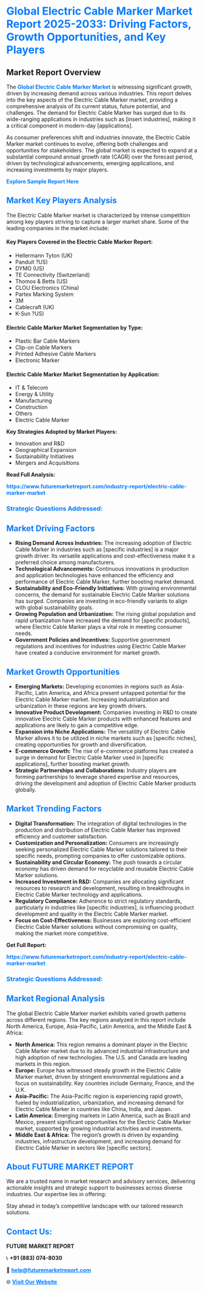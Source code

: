 <h1 style="color: #007BFF;">Global Electric Cable Marker Market Report 2025-2033: Driving Factors, Growth Opportunities, and Key Players</h1>

<section id="overview">
<h2>Market Report Overview</h2>
<p>The <a href="https://www.futuremarketreport.com/industry-report/electric-cable-marker-market" style="color: #007BFF; text-decoration: none;"><strong>Global Electric Cable Marker Market</strong></a> is witnessing significant growth, driven by increasing demand across various industries. This report delves into the key aspects of the Electric Cable Marker market, providing a comprehensive analysis of its current status, future potential, and challenges. The demand for Electric Cable Marker has surged due to its wide-ranging applications in industries such as [insert industries], making it a critical component in modern-day [applications].</p>
<p>As consumer preferences shift and industries innovate, the Electric Cable Marker market continues to evolve, offering both challenges and opportunities for stakeholders. The global market is expected to expand at a substantial compound annual growth rate (CAGR) over the forecast period, driven by technological advancements, emerging applications, and increasing investments by major players.</p>
</section>

<section id="overview">
<p><a href="https://www.futuremarketreport.com/request-sample/reportId=108123" style="color: #007BFF; text-decoration: none;"><strong>Explore Sample Report Here</strong></a></p>
</section>

<section id="key-players">
<h2 style="color: #007BFF;">Market Key Players Analysis</h2>
<p>The Electric Cable Marker market is characterized by intense competition among key players striving to capture a larger market share. Some of the leading companies in the market include:</p>
<h4>Key Players Covered in the Electric Cable Marker Report:</h4>
<ul><li>Hellermann Tyton (UK)</li><li>Panduit ?US)</li><li>DYMO (US)</li><li>TE Connectivity (Switzerland)</li><li>Thomos &amp; Betts (US)</li><li>CLOU Electronics (China)</li><li>Partex Marking System</li><li>3M</li><li>Cablecraft (UK)</li><li>K-Sun ?US)</li></ul>
<h4>Electric Cable Marker Market Segmentation by Type:</h4>
<ul><li>Plastic Bar Cable Markers</li><li>Clip-on Cable Markers</li><li>Printed Adhesive Cable Markers</li><li>Electronic Marker</li></ul>

<h4>Electric Cable Marker Market Segmentation by Application:</h4>
<ul><li>IT &amp; Telecom</li><li>Energy &amp; Utility</li><li>Manufacturing</li><li>Construction</li><li>Others</li><li>Electric Cable Marker</li></ul>
<p><strong>Key Strategies Adopted by Market Players:</strong></p>
<ul>
<li>Innovation and R&D</li>
<li>Geographical Expansion</li>
<li>Sustainability Initiatives</li>
<li>Mergers and Acquisitions</li>
</ul>
</section>

<section>
<p><strong>Read Full Analysis: </strong></p><a href="https://www.futuremarketreport.com/industry-report/electric-cable-marker-market" style="color: #007BFF; text-decoration: none;"><strong>https://www.futuremarketreport.com/industry-report/electric-cable-marker-market</strong></a>
<h3 style="color: #007BFF;">Strategic Questions Addressed:</h3>
</section>

<section id="driving-factors">
<h2 style="color: #007BFF;">Market Driving Factors</h2>
<ul>
<li><strong>Rising Demand Across Industries:</strong> The increasing adoption of Electric Cable Marker in industries such as [specific industries] is a major growth driver. Its versatile applications and cost-effectiveness make it a preferred choice among manufacturers.</li>
<li><strong>Technological Advancements:</strong> Continuous innovations in production and application technologies have enhanced the efficiency and performance of Electric Cable Marker, further boosting market demand.</li>
<li><strong>Sustainability and Eco-Friendly Initiatives:</strong> With growing environmental concerns, the demand for sustainable Electric Cable Marker solutions has surged. Companies are investing in eco-friendly variants to align with global sustainability goals.</li>
<li><strong>Growing Population and Urbanization:</strong> The rising global population and rapid urbanization have increased the demand for [specific products], where Electric Cable Marker plays a vital role in meeting consumer needs.</li>
<li><strong>Government Policies and Incentives:</strong> Supportive government regulations and incentives for industries using Electric Cable Marker have created a conducive environment for market growth.</li>
</ul>
</section>

<section id="growth-opportunities">
<h2 style="color: #007BFF;">Market Growth Opportunities</h2>
<ul>
<li><strong>Emerging Markets:</strong> Developing economies in regions such as Asia-Pacific, Latin America, and Africa present untapped potential for the Electric Cable Marker market. Increasing industrialization and urbanization in these regions are key growth drivers.</li>
<li><strong>Innovative Product Development:</strong> Companies investing in R&D to create innovative Electric Cable Marker products with enhanced features and applications are likely to gain a competitive edge.</li>
<li><strong>Expansion into Niche Applications:</strong> The versatility of Electric Cable Marker allows it to be utilized in niche markets such as [specific niches], creating opportunities for growth and diversification.</li>
<li><strong>E-commerce Growth:</strong> The rise of e-commerce platforms has created a surge in demand for Electric Cable Marker used in [specific applications], further boosting market growth.</li>
<li><strong>Strategic Partnerships and Collaborations:</strong> Industry players are forming partnerships to leverage shared expertise and resources, driving the development and adoption of Electric Cable Marker products globally.</li>
</ul>
</section>

<section id="trending-factors">
<h2 style="color: #007BFF;">Market Trending Factors</h2>
<ul>
<li><strong>Digital Transformation:</strong> The integration of digital technologies in the production and distribution of Electric Cable Marker has improved efficiency and customer satisfaction.</li>
<li><strong>Customization and Personalization:</strong> Consumers are increasingly seeking personalized Electric Cable Marker solutions tailored to their specific needs, prompting companies to offer customizable options.</li>
<li><strong>Sustainability and Circular Economy:</strong> The push towards a circular economy has driven demand for recyclable and reusable Electric Cable Marker solutions.</li>
<li><strong>Increased Investment in R&D:</strong> Companies are allocating significant resources to research and development, resulting in breakthroughs in Electric Cable Marker technology and applications.</li>
<li><strong>Regulatory Compliance:</strong> Adherence to strict regulatory standards, particularly in industries like [specific industries], is influencing product development and quality in the Electric Cable Marker market.</li>
<li><strong>Focus on Cost-Effectiveness:</strong> Businesses are exploring cost-efficient Electric Cable Marker solutions without compromising on quality, making the market more competitive.</li>
</ul>
</section>

<section>
<p><strong>Get Full Report: </strong></p><a href="https://www.futuremarketreport.com/industry-report/electric-cable-marker-market" style="color: #007BFF; text-decoration: none;"><strong>https://www.futuremarketreport.com/industry-report/electric-cable-marker-market</strong></a>
<h3 style="color: #007BFF;">Strategic Questions Addressed:</h3>
</section>


<section id="regional-analysis">
<h2 style="color: #007BFF;">Market Regional Analysis</h2>
<p>The global Electric Cable Marker market exhibits varied growth patterns across different regions. The key regions analyzed in this report include North America, Europe, Asia-Pacific, Latin America, and the Middle East & Africa:</p>
<ul>
<li><strong>North America:</strong> This region remains a dominant player in the Electric Cable Marker market due to its advanced industrial infrastructure and high adoption of new technologies. The U.S. and Canada are leading markets in this region.</li>
<li><strong>Europe:</strong> Europe has witnessed steady growth in the Electric Cable Marker market, driven by stringent environmental regulations and a focus on sustainability. Key countries include Germany, France, and the U.K.</li>
<li><strong>Asia-Pacific:</strong> The Asia-Pacific region is experiencing rapid growth, fueled by industrialization, urbanization, and increasing demand for Electric Cable Marker in countries like China, India, and Japan.</li>
<li><strong>Latin America:</strong> Emerging markets in Latin America, such as Brazil and Mexico, present significant opportunities for the Electric Cable Marker market, supported by growing industrial activities and investments.</li>
<li><strong>Middle East & Africa:</strong> The region’s growth is driven by expanding industries, infrastructure development, and increasing demand for Electric Cable Marker in sectors like [specific sectors].</li>
</ul>
</section>

<footer>
<h2 style="color: #007BFF;">About FUTURE MARKET REPORT</h2>
<p>We are a trusted name in market research and advisory services, delivering actionable insights and strategic support to businesses across diverse industries. Our expertise lies in offering:</p>

<p>Stay ahead in today’s competitive landscape with our tailored research solutions.</p>

<h2 style="color: #007BFF;">Contact Us:</h2>
<p><strong>FUTURE MARKET REPORT</strong></p>
<p>📞 <strong>+91 (883) 074-8030</strong></p>
<p>📧 <strong><a href="mailto:help@futuremarketreport.com" style="color: #007BFF;">help@futuremarketreport.com</a></strong></p>
<p>🌐 <strong><a href="https://www.futuremarketreport.com/" style="color: #007BFF;">Visit Our Website</a></strong></p>
</footer>
